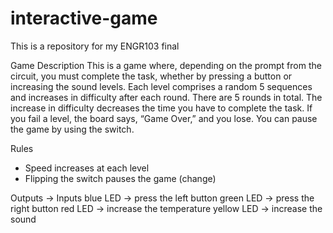 # interactive-game
This is a repository for my ENGR103 final

Game Description
	This is a game where, depending on the prompt from the circuit, you must complete the task, 
whether by pressing a button or increasing the sound levels. Each level comprises a random 5 
sequences and increases in difficulty after each round. There are 5 rounds in total. The increase 
in difficulty decreases the time you have to complete the task. If you fail a level, the board 
says, “Game Over,” and you lose. You can pause the game by using the switch.

Rules
- Speed increases at each level
- Flipping the switch pauses the game (change)

Outputs      ->    Inputs
blue LED     ->    press the left button
green LED    ->    press the right button
red LED      ->    increase the temperature
yellow LED   ->    increase the sound
